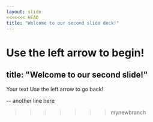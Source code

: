 ```yaml
---
layout: slide
<<<<<<< HEAD
title: "Welcome to our second slide deck!"
---
```


Use the left arrow to begin!
=======
title: "Welcome to our second slide!"
---
Your text
Use the left arrow to go back!

-- another line here
>>>>>>> mynewbranch
